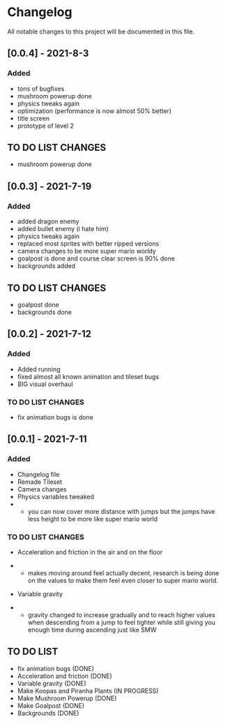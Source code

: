 # Changelog

All notable changes to this project will be documented in this file.
## [0.0.4] - 2021-8-3

### Added

- tons of bugfixes
- mushroom powerup done
- physics tweaks again
- optimization (performance is now almost 50% better)
- title screen
- prototype of level 2

## TO DO LIST CHANGES
- mushroom powerup done

## [0.0.3] - 2021-7-19

### Added

- added dragon enemy
- added bullet enemy (i hate him)
- physics tweaks again 
- replaced most sprites with better ripped versions
- camera changes to be more super mario worldy
- goalpost is done and course clear screen is 90% done
- backgrounds added


## TO DO LIST CHANGES

- goalpost done
- backgrounds done



## [0.0.2] - 2021-7-12

### Added

- Added running 
- fixed almost all known animation and tileset bugs
- BIG visual overhaul

### TO DO LIST CHANGES

- fix animation bugs is done

## [0.0.1] - 2021-7-11

### Added

- Changelog file
- Remade Tileset
- Camera changes
- Physics variables tweaked
- - you can now cover more distance with jumps but the jumps have less height to be more like super mario world

### TO DO LIST CHANGES

- Acceleration and friction in the air and on the floor
- - makes moving around feel actually decent, research is being done on the values to make them feel even closer to super mario world.

- Variable gravity
- - gravity changed to increase gradually and to reach higher values when descending from a jump to feel tighter while still giving you enough time during ascending just like SMW

## TO DO LIST
- fix animation bugs (DONE) 
- Acceleration and friction (DONE)
- Variable gravity (DONE)
- Make Koopas and Piranha Plants (IN PROGRESS)
- Make Mushroom Powerup (DONE)
- Make Goalpost (DONE)
- Backgrounds (DONE)
